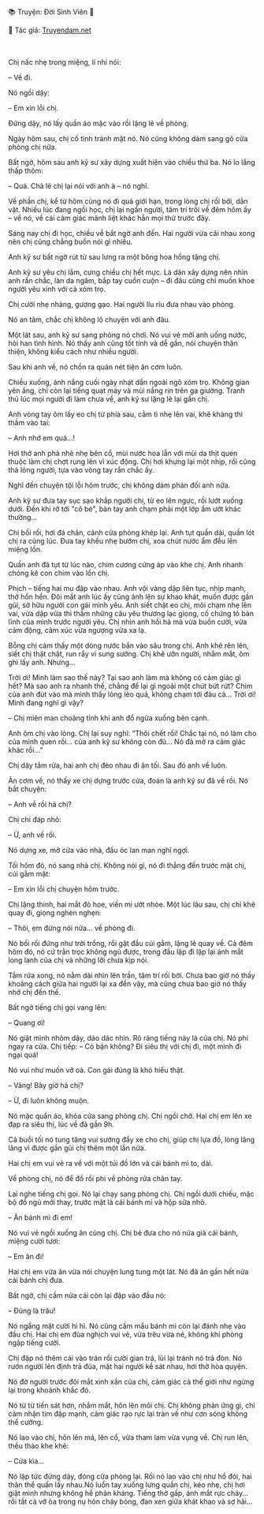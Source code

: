 📚 Truyện: Đời Sinh Viên 🔞
<br>
<p>📖 Tác giả: <a href="https://truyendam.net" target="_blank" title="Truyện sex người lớn, truyện 18+ tại Truyendam.net">Truyendam.net</a></p>
<br></br>
Chị nấc nhẹ trong miệng, lí nhí nói:

– Về đi.

Nó ngồi dậy:

– Em xin lỗi chị.

Đứng dậy, nó lấy quần áo mặc vào rồi lặng lẽ về phòng.

Ngày hôm sau, chị cố tình tránh mặt nó. Nó cũng không dám sang gõ cửa phòng chị nữa.

Bất ngờ, hôm sau anh kỹ sư xây dựng xuất hiện vào chiều thứ ba. Nó lo lắng thấp thỏm:

– Quá. Chả lẽ chị lại nói với anh à – nó nghĩ.

Về phần chị, kể từ hôm cùng nó đi quá giới hạn, trong lòng chị rối bời, dằn vặt. Nhiều lúc đang ngồi học, chị lại ngẩn người, tâm trí trôi về đêm hôm ấy – về nó, về cái cảm giác mãnh liệt khác hẳn mọi thứ trước đây.

Sáng nay chị đi học, chiều về bất ngờ anh đến. Hai người vừa cãi nhau xong nên chị cũng chẳng buồn nói gì nhiều.

Anh kỹ sư bất ngờ rút từ sau lưng ra một bông hoa hồng tặng chị.

Anh kỹ sư yêu chị lắm, cưng chiều chị hết mực. Là dân xây dựng nên nhìn anh rắn chắc, làn da ngăm, bắp tay cuồn cuộn – đi đâu cũng chỉ muốn khoe người yêu xinh với cả xóm trọ.

Chị cười nhẹ nhàng, gượng gạo. Hai người líu ríu đưa nhau vào phòng.

Nó an tâm, chắc chị không lộ chuyện với anh đâu.

Một lát sau, anh kỹ sư sang phòng nó chơi. Nó vui vẻ mời anh uống nước, hỏi han tình hình. Nó thấy anh cũng tốt tính và dễ gần, nói chuyện thân thiện, không kiểu cách như nhiều người.

Sau khi anh về, nó chồn ra quán nét tiện ăn cơm luôn.

Chiều xuống, ánh nắng cuối ngày nhạt dần ngoài ngõ xóm trọ. Không gian yên ắng, chỉ còn lại tiếng quạt máy và mùi nắng rịn trên ga giường. Tranh thủ lúc mọi người đi làm chưa về, anh kỹ sư lặng lẽ lại gần chị.

Anh vòng tay ôm lấy eo chị từ phía sau, cằm tì nhẹ lên vai, khẽ khàng thì thầm vào tai: 

– Anh nhớ em quá...!

Hơi thở anh phả nhè nhẹ bên cổ, mùi nước hoa lẫn với mùi da thịt quen thuộc làm chị chợt rung lên vì xúc động. Chị hơi khựng lại một nhịp, rồi cũng thả lỏng người, tựa vào vòng tay rắn chắc ấy.

Nghĩ đến chuyện tội lỗi hôm trước, chị không dám phản đối anh nữa.

Anh kỹ sư đưa tay sục sạo khắp người chị, từ eo lên ngực, rồi lướt xuống dưới. Đến khi rờ tới "cô bé", bàn tay anh chạm phải một lớp ẩm ướt khác thường...

Chị bối rối, hơi đá chân, cánh cửa phòng khép lại. Anh tụt quần dài, quần lót chị ra cùng lúc. Đưa tay khều nhẹ bướm chị, xoa chút nước ẩm đều lên miệng lồn.

Quần anh đã tụt từ lúc nào, chim cương cứng áp vào khe chị. Anh nhanh chóng kê con chim vào lồn chị.

Phịch – tiếng hai mu đập vào nhau. Anh vội vàng dập liên tục, nhịp mạnh, thở hổn hển. Đôi mắt anh lúc ấy cũng ánh lên sự khao khát, muốn được gần gũi, sở hữu người con gái mình yêu. Anh siết chặt eo chị, môi chạm nhẹ lên vai, vừa dập vừa thì thầm những câu yêu thương lạc giọng, cố chứng tỏ bản lĩnh của mình trước người yêu. Chị nhìn anh hối hả mà vừa buồn cười, vừa cảm động, cảm xúc vừa ngượng vừa xa lạ.

Bỗng chị cảm thấy một dòng nước bắn vào sâu trong chị. Anh khẽ rên lên, siết chị thật chặt, run rẩy vì sung sướng. Chị khẽ ưỡn người, nhắm mắt, ôm ghì lấy anh. Nhưng...

Trời ơi! Mình làm sao thế này? Tại sao anh làm mà không có cảm giác gì hết? Mà sao anh ra nhanh thế, chẳng để lại gì ngoài một chút bứt rứt? Chim của anh đút vào mà mình thấy lỏng lẻo quá, không chạm tới đâu cả... Trời ơi! Mình đang nghĩ gì vậy? 

– Chị miên man choàng tỉnh khi anh đổ ngửa xuống bên cạnh.

Anh ôm chị vào lòng. Chị lại suy nghĩ:
“Thôi chết rồi! Chắc tại nó, nó làm cho của mình quen rồi... của anh kỹ sư không còn đủ... Nó đã mở ra cảm giác khác rồi...”

Chị dậy tắm rửa, hai anh chị đèo nhau đi ăn tối. Sau đó anh về luôn.

Ăn cơm về, nó thấy xe chị dựng trước cửa, đoán là anh kỹ sư đã về rồi. Nó bắt chuyện:

– Anh về rồi hả chị?

Chị chỉ đáp nhỏ:

– Ừ, anh về rồi.

Nó dựng xe, mở cửa vào nhà, đầu óc lan man nghĩ ngợi.

Tối hôm đó, nó sang nhà chị. Không nói gì, nó đi thẳng đến trước mặt chị, cúi gằm mặt:

– Em xin lỗi chị chuyện hôm trước.

Chị lặng thinh, hai mắt đỏ hoe, viền mi ướt nhòe. Một lúc lâu sau, chị chỉ khẽ quay đi, giọng nghèn nghẹn:

– Thôi, em đừng nói nữa... về phòng đi.

Nó bối rối đứng như trời trồng, rồi gật đầu cúi gằm, lặng lẽ quay về. Cả đêm hôm đó, nó cứ trằn trọc không ngủ được, trong đầu lặp đi lặp lại ánh mắt long lanh của chị và những lời chưa kịp nói.

Tắm rửa xong, nó nằm dài nhìn lên trần, tâm trí rối bời. Chưa bao giờ nó thấy khoảng cách giữa hai người lại xa đến vậy, mà cũng chưa bao giờ nó thấy nhớ chị đến thế.

Bất ngờ tiếng chị gọi vang lên:

– Quang ơi!

Nó giật mình nhỏm dậy, dáo dác nhìn. Rõ ràng tiếng này là của chị. Nó phi ngay ra cửa. Chị tiếp: – Có bận không? Đi siêu thị với chị đi, một mình đi ngại quá!

Nó vui như muốn vỡ oà. Con gái đúng là khó hiểu thật.

– Vâng! Bây giờ hả chị?

– Ừ, đi luôn không muộn.

Nó mặc quần áo, khóa cửa sang phòng chị. Chị ngồi chờ. Hai chị em lên xe đạp ra siêu thị, lúc về đã gần 9h.

Cả buổi tối nó tung tăng vui sướng đẩy xe cho chị, giúp chị lựa đồ, lòng lâng lâng vì được gần gũi chị thêm một lần nữa.

Hai chị em vui vẻ ra về với một túi đồ lớn và cái bánh mì to, dài.

Về phòng chị, nó để đồ rồi phi về phòng rửa chân tay.

Lại nghe tiếng chị gọi. Nó lại chạy sang phòng chị. Chị ngồi dưới chiếu, mặc bộ đồ ngủ mới thay, trước mặt là cái bánh mì và hộp sữa nhỏ.

– Ăn bánh mì đi em!

Nó vui vẻ ngồi xuống ăn cùng chị. Chị bẻ đưa cho nó nửa già cái bánh, miệng cười tươi:

– Em ăn đi!

Hai chị em vừa ăn vừa nói chuyện lung tung một lát. Nó đã ăn gần hết nửa cái bánh chị đưa.

Bất ngờ, chị cầm nửa cái còn lại đập vào đầu nó:

– Đúng là trâu!

Nó ngẩng mặt cười hì hì. Nó cũng cầm mẩu bánh mì còn lại đánh nhẹ vào đầu chị. Hai chị em đùa nghịch vui vẻ, vừa trêu vừa né, không khí phòng ngập tiếng cười.

Chị đập nó thêm cái vào trán rồi cười gian trá, lùi lại tránh nó trả đòn. Nó rướn người lên định trả đũa, mặt hai người kề sát nhau, hơi thở hòa quyện.

Nó đờ người trước đôi mắt xinh xắn của chị, cảm giác cả thế giới như ngừng lại trong khoảnh khắc đó.

Nó từ từ tiến sát hơn, nhắm mắt, hôn lên môi chị. Chị không phản ứng gì, chỉ cảm nhận tim đập mạnh, cảm giác rạo rực lại tràn về như cơn sóng không thể cưỡng.

Nó lao vào chị, hôn lên má, lên cổ, vừa tham lam vừa vụng về. Chị run lên, thều thào khe khẽ:

– Cửa kìa...

Nó lập tức đứng dậy, đóng cửa phòng lại. Rồi nó lao vào chị như hổ đói, hai thân thể quấn lấy nhau.Nó luồn tay xuống lưng quần chị, kéo nhẹ, chị hơi giật mình nhưng không hề phản kháng. Tiếng thở gấp, ánh mắt rực cháy… rồi tất cả vỡ òa trong nụ hôn cháy bỏng, đan xen giữa khát khao và sợ hãi…
<!-- truyện sex đời sinh viên, truyện sex xóm trọ, sinh viên địt chị hàng xóm, vợ bạn bị hiếp, truyện 18+, truyện sex loạn luân, truyện sex thực tế, truyện sex ngoại tình, chị dâu đụ em chồng, truyện sex người lớn, sex Việt Nam, Truyendam.net, truyện sex cực mạnh, truyện sex dài tập, truyện sex hấp dẫn, truyện sex mới nhất, Truyendam flagship -->



